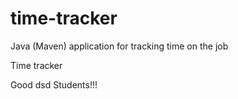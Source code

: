 # time-tracker
Java (Maven) application for tracking time on the job

Time tracker

Good dsd Students!!!
